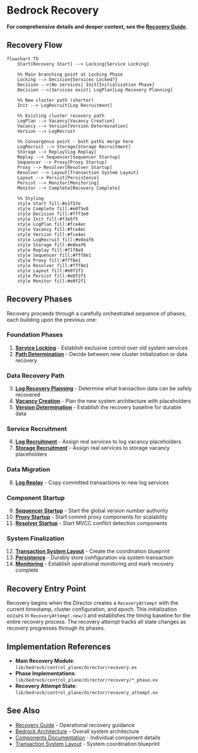 # Bedrock Recovery

**For comprehensive details and deeper context, see the [Recovery Guide](../01-guides/recovery-guide.md).**

## Recovery Flow

```mermaid
flowchart TD
    Start[Recovery Start] --> Locking[Service Locking]
    
    %% Main branching point at Locking Phase
    Locking --> Decision{Services Locked?}
    Decision -->|No services| Init[Initialization Phase]
    Decision -->|Services exist| LogPlan[Log Recovery Planning]
    
    %% New cluster path (shorter)
    Init --> LogRecruit[Log Recruitment]
    
    %% Existing cluster recovery path
    LogPlan --> Vacancy[Vacancy Creation]
    Vacancy --> Version[Version Determination]
    Version --> LogRecruit
    
    %% Convergence point - both paths merge here
    LogRecruit --> Storage[Storage Recruitment]
    Storage --> Replay[Log Replay]
    Replay --> Sequencer[Sequencer Startup]
    Sequencer --> Proxy[Proxy Startup]
    Proxy --> Resolver[Resolver Startup]
    Resolver --> Layout[Transaction System Layout]
    Layout --> Persist[Persistence]
    Persist --> Monitor[Monitoring]
    Monitor --> Complete[Recovery Complete]
    
    %% Styling
    style Start fill:#e1f5fe
    style Complete fill:#e8f5e8
    style Decision fill:#fff3e0
    style Init fill:#f3e5f5
    style LogPlan fill:#fce4ec
    style Vacancy fill:#fce4ec
    style Version fill:#fce4ec
    style LogRecruit fill:#e8eaf6
    style Storage fill:#e8eaf6
    style Replay fill:#f1f8e9
    style Sequencer fill:#fff8e1
    style Proxy fill:#fff8e1
    style Resolver fill:#fff8e1
    style Layout fill:#e0f2f1
    style Persist fill:#e0f2f1
    style Monitor fill:#e0f2f1
```

## Recovery Phases

Recovery proceeds through a carefully orchestrated sequence of phases, each building upon the previous one:

### Foundation Phases
1. **[Service Locking](../02-deep/recovery/service-locking.md)** - Establish exclusive control over old system services
2. **[Path Determination](../02-deep/recovery/path-determination.md)** - Decide between new cluster initialization or data recovery

### Data Recovery Path
3. **[Log Recovery Planning](../02-deep/recovery/log-recovery-planning.md)** - Determine what transaction data can be safely recovered
4. **[Vacancy Creation](../02-deep/recovery/vacancy-creation.md)** - Plan the new system architecture with placeholders
5. **[Version Determination](../02-deep/recovery/version-determination.md)** - Establish the recovery baseline for durable data

### Service Recruitment
6. **[Log Recruitment](../02-deep/recovery/log-recruitment.md)** - Assign real services to log vacancy placeholders
7. **[Storage Recruitment](../02-deep/recovery/storage-recruitment.md)** - Assign real services to storage vacancy placeholders

### Data Migration
8. **[Log Replay](../02-deep/recovery/log-replay.md)** - Copy committed transactions to new log services

### Component Startup
9. **[Sequencer Startup](../02-deep/recovery/sequencer-startup.md)** - Start the global version number authority
10. **[Proxy Startup](../02-deep/recovery/proxy-startup.md)** - Start commit proxy components for scalability
11. **[Resolver Startup](../02-deep/recovery/resolver-startup.md)** - Start MVCC conflict detection components

### System Finalization
12. **[Transaction System Layout](../02-deep/recovery/transaction-system-layout.md)** - Create the coordination blueprint
13. **[Persistence](../02-deep/recovery/persistence.md)** - Durably store configuration via system transaction
14. **[Monitoring](../02-deep/recovery/monitoring.md)** - Establish operational monitoring and mark recovery complete

## Recovery Entry Point

Recovery begins when the Director creates a `RecoveryAttempt` with the current timestamp, cluster configuration, and epoch. This initialization occurs in `RecoveryAttempt.new/3` and establishes the timing baseline for the entire recovery process. The recovery attempt tracks all state changes as recovery progresses through its phases.

## Implementation References

- **Main Recovery Module**: `lib/bedrock/control_plane/director/recovery.ex`
- **Phase Implementations**: `lib/bedrock/control_plane/director/recovery/*_phase.ex`
- **Recovery Attempt State**: `lib/bedrock/control_plane/director/recovery_attempt.ex`

## See Also

- [Recovery Guide](../01-guides/recovery-guide.md) - Operational recovery guidance
- [Bedrock Architecture](../../bedrock-architecture.md) - Overall system architecture
- [Components Documentation](../../components/) - Individual component details
- [Transaction System Layout](../../transaction-system-layout.md) - System coordination blueprint